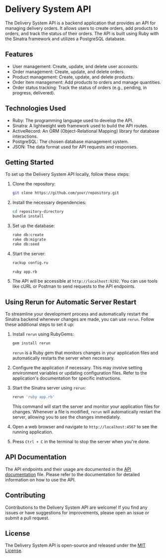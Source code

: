 # Delivery System API

The Delivery System API is a backend application that provides an API for managing delivery orders. It allows users to create orders, add products to orders, and track the status of their orders. The API is built using Ruby with the Sinatra framework and utilizes a PostgreSQL database.

## Features

- User management: Create, update, and delete user accounts.
- Order management: Create, update, and delete orders.
- Product management: Create, update, and delete products.
- Order item management: Add products to orders and manage quantities.
- Order status tracking: Track the status of orders (e.g., pending, in progress, delivered).

## Technologies Used

- Ruby: The programming language used to develop the API.
- Sinatra: A lightweight web framework used to build the API routes.
- ActiveRecord: An ORM (Object-Relational Mapping) library for database interactions.
- PostgreSQL: The chosen database management system.
- JSON: The data format used for API requests and responses.

## Getting Started

To set up the Delivery System API locally, follow these steps:

1. Clone the repository:

   ```bash
   git clone https://github.com/your/repository.git
   ```

2. Install the necessary dependencies:

   ```bash
   cd repository-directory
   bundle install
   ```

3. Set up the database:

   ```bash
   rake db:create
   rake db:migrate
   rake db:seed
   ```

4. Start the server:

   ```bash
   rackup config.ru
   ```

   ```bash
   ruby app.rb
   ```

5. The API will be accessible at `http://localhost:9292`. You can use tools like cURL or Postman to send requests to the API endpoints.

## Using Rerun for Automatic Server Restart

To streamline your development process and automatically restart the Sinatra backend whenever changes are made, you can use `rerun`. Follow these additional steps to set it up:

1. Install `rerun` using RubyGems:

   ```bash
   gem install rerun
   ```

   `rerun` is a Ruby gem that monitors changes in your application files and automatically restarts the server when necessary.

2. Configure the application if necessary. This may involve setting environment variables or updating configuration files. Refer to the application's documentation for specific instructions.

3. Start the Sinatra server using `rerun`:

   ```bash
   rerun 'ruby app.rb'
   ```

   This command will start the server and monitor your application files for changes. Whenever a file is modified, `rerun` will automatically restart the server, allowing you to see the changes immediately.

4. Open a web browser and navigate to `http://localhost:4567` to see the running application.

5. Press `Ctrl + C` in the terminal to stop the server when you're done.

## API Documentation

The API endpoints and their usage are documented in the [API documentation](/docs/api.md) file. Please refer to the documentation for detailed information on how to use the API.

## Contributing

Contributions to the Delivery System API are welcome! If you find any issues or have suggestions for improvements, please open an issue or submit a pull request.

## License

The Delivery System API is open-source and released under the [MIT License](LICENSE).